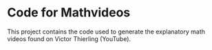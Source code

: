 # Code for Mathvideos
This project contains the code used to generate the explanatory math videos found on Victor Thierling (YouTube).
